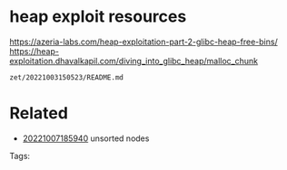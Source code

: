 # heap exploit resources
https://azeria-labs.com/heap-exploitation-part-2-glibc-heap-free-bins/
https://heap-exploitation.dhavalkapil.com/diving_into_glibc_heap/malloc_chunk

` zet/20221003150523/README.md `

# Related

- [20221007185940](/zet/20221007185940/README.md) unsorted nodes

Tags:

    
